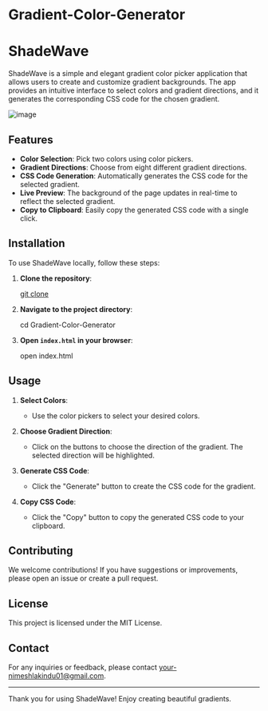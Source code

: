 # Gradient-Color-Generator
# ShadeWave

ShadeWave is a simple and elegant gradient color picker application that allows users to create and customize gradient backgrounds. The app provides an intuitive interface to select colors and gradient directions, and it generates the corresponding CSS code for the chosen gradient.

![image](https://github.com/LakinduNimesh/Gradient-Color-Generator/assets/149768006/fb9e2616-25ab-49b8-b6a9-a13882039f3e)


## Features

- **Color Selection**: Pick two colors using color pickers.
- **Gradient Directions**: Choose from eight different gradient directions.
- **CSS Code Generation**: Automatically generates the CSS code for the selected gradient.
- **Live Preview**: The background of the page updates in real-time to reflect the selected gradient.
- **Copy to Clipboard**: Easily copy the generated CSS code with a single click.



## Installation

To use ShadeWave locally, follow these steps:

1. **Clone the repository**:
  
     [git clone](https://github.com/LakinduNimesh/Gradient-Color-Generator)
   

2. **Navigate to the project directory**:
    
    cd Gradient-Color-Generator
    

3. **Open `index.html` in your browser**:
   
    open index.html
   

## Usage

1. **Select Colors**:
    - Use the color pickers to select your desired colors.

2. **Choose Gradient Direction**:
    - Click on the buttons to choose the direction of the gradient. The selected direction will be highlighted.

3. **Generate CSS Code**:
    - Click the "Generate" button to create the CSS code for the gradient.

4. **Copy CSS Code**:
    - Click the "Copy" button to copy the generated CSS code to your clipboard.

## Contributing

We welcome contributions! If you have suggestions or improvements, please open an issue or create a pull request.

## License

This project is licensed under the MIT License.

## Contact

For any inquiries or feedback, please contact [your-nimeshlakindu01@gmail.com](mailto:nimeshlakindu01@gmail.com).

---

Thank you for using ShadeWave! Enjoy creating beautiful gradients.

